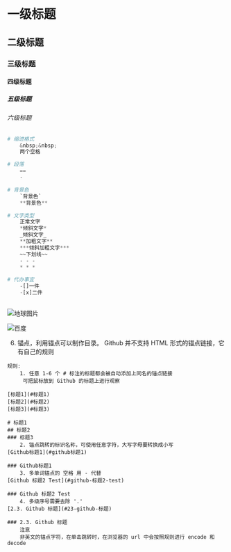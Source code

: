 # 一级标题
## 二级标题
### 三级标题
#### 四级标题
##### 五级标题
###### 六级标题
    
```python
# 缩进格式    
    &nbsp;&nbsp;
    两个空格

# 段落
    ==
    -

# 背景色
    `背景色`
    **背景色**

# 文字类型
    正常文字
    *倾斜文字*
    _倾斜文字_
    **加粗文字**
    ***倾斜加粗文字***
    ~~下划线~~
    - - -
    * * *

# 代办事宜
    -[]一件
    -[x]二件
 
```

![地球图片](https://www.helloglobal.com/online-public/index/index__earth.gif)

![百度](http://www.losking.cn/uploads/img1/20180907/5b91f44540c03.jpg)

6. 锚点，利用锚点可以制作目录。
    Github 并不支持 HTML 形式的锚点链接，它有自己的规则
```bazaar
规则:
    1. 任意 1-6 个 # 标注的标题都会被自动添加上同名的锚点链接
     可把鼠标放到 Github 的标题上进行观察

[标题1](#标题1) 
[标题2](#标题2) 
[标题3](#标题3) 

# 标题1
## 标题2
### 标题3
    2. 锚点跳转的标识名称，可使用任意字符，大写字母要转换成小写
[Github标题1](#github标题1)

### Github标题1
    3. 多单词锚点的 空格 用 - 代替
[Github 标题2 Test](#github-标题2-test)

### Github 标题2 Test
    4. 多级序号需要去除 '.'
[2.3. Github 标题](#23-github-标题)

### 2.3. Github 标题
    注意
    非英文的锚点字符，在单击跳转时，在浏览器的 url 中会按照规则进行 encode 和 decode
```
